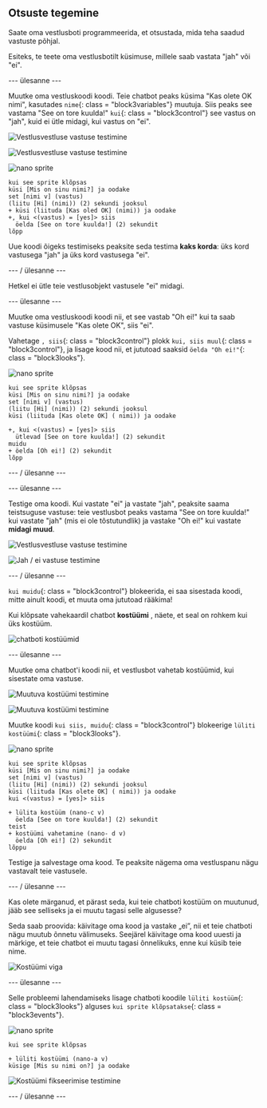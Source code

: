## Otsuste tegemine

Saate oma vestlusboti programmeerida, et otsustada, mida teha saadud vastuste põhjal.

Esiteks, te teete oma vestlusbotilt küsimuse, millele saab vastata "jah" või "ei".

\--- ülesanne \---

Muutke oma vestluskoodi koodi. Teie chatbot peaks küsima "Kas olete OK nimi", kasutades `nime`{: class = "block3variables"} muutuja. Siis peaks see vastama "See on tore kuulda!" `kui`{: class = "block3control"} see vastus on "jah", kuid ei ütle midagi, kui vastus on "ei".

![Vestlusvestluse vastuse testimine](images/chatbot-if-test1-annotated.png)

![Vestlusvestluse vastuse testimine](images/chatbot-if-test2.png)

![nano sprite](images/nano-sprite.png)

```blocks3
kui see sprite klõpsas
küsi [Mis on sinu nimi?] ja oodake
set [nimi v] (vastus)
(liitu [Hi] (nimi)) (2) sekundi jooksul
+ küsi (liituda [Kas oled OK] (nimi)) ja oodake
+, kui <(vastus) = [yes]> siis 
  öelda [See on tore kuulda!] (2) sekundit
lõpp
```

Uue koodi õigeks testimiseks peaksite seda testima **kaks korda**: üks kord vastusega "jah" ja üks kord vastusega "ei".

\--- / ülesanne \---

Hetkel ei ütle teie vestlusobjekt vastusele "ei" midagi.

\--- ülesanne \---

Muutke oma vestluskoodi koodi nii, et see vastab "Oh ei!" kui ta saab vastuse küsimusele "Kas olete OK", siis "ei".

Vahetage `, siis`{: class = "block3control"} plokk `kui, siis muul`{: class = "block3control"}, ja lisage kood nii, et jututoad saaksid `öelda "Oh ei!"`{: class = "block3looks"}.

![nano sprite](images/nano-sprite.png)

```blocks3
kui see sprite klõpsas
küsi [Mis on sinu nimi?] ja oodake
set [nimi v] (vastus)
(liitu [Hi] (nimi)) (2) sekundi jooksul
küsi (liituda [Kas olete OK] ( nimi)) ja oodake

+, kui <(vastus) = [yes]> siis 
  ütlevad [See on tore kuulda!] (2) sekundit
muidu 
+ öelda [Oh ei!] (2) sekundit
lõpp
```

\--- / ülesanne \---

\--- ülesanne \---

Testige oma koodi. Kui vastate "ei" ja vastate "jah", peaksite saama teistsuguse vastuse: teie vestlusbot peaks vastama "See on tore kuulda!" kui vastate "jah" (mis ei ole tõstutundlik) ja vastake "Oh ei!" kui vastate **midagi muud**.

![Vestlusvestluse vastuse testimine](images/chatbot-if-test2.png)

![Jah / ei vastuse testimine](images/chatbot-if-else-test.png)

\--- / ülesanne \---

`kui muidu`{: class = "block3control"} blokeerida, ei saa sisestada koodi, mitte ainult koodi, et muuta oma jututoad rääkima!

Kui klõpsate vahekaardil chatbot **kostüümi** , näete, et seal on rohkem kui üks kostüüm.

![chatboti kostüümid](images/chatbot-costume-view-annotated.png)

\--- ülesanne \---

Muutke oma chatbot'i koodi nii, et vestlusbot vahetab kostüümid, kui sisestate oma vastuse.

![Muutuva kostüümi testimine](images/chatbot-costume-test1.png)

![Muutuva kostüümi testimine](images/chatbot-costume-test2.png)

Muutke koodi `kui siis, muidu`{: class = "block3control"} blokeerige `lüliti kostüümi`{: class = "block3looks"}.

![nano sprite](images/nano-sprite.png)

```blocks3
kui see sprite klõpsas
küsi [Mis on sinu nimi?] ja oodake
set [nimi v] (vastus)
(liitu [Hi] (nimi)) (2) sekundi jooksul
küsi (liituda [Kas olete OK] ( nimi)) ja oodake
kui <(vastus) = [yes]> siis 

+ lülita kostüüm (nano-c v)
  öelda [See on tore kuulda!] (2) sekundit
teist 
+ kostüümi vahetamine (nano- d v)
  öelda [Oh ei!] (2) sekundit
lõppu
```

Testige ja salvestage oma kood. Te peaksite nägema oma vestluspanu nägu vastavalt teie vastusele.

\--- / ülesanne \---

Kas olete märganud, et pärast seda, kui teie chatboti kostüüm on muutunud, jääb see selliseks ja ei muutu tagasi selle algusesse?

Seda saab proovida: käivitage oma kood ja vastake „ei”, nii et teie chatboti nägu muutub õnnetu välimuseks. Seejärel käivitage oma kood uuesti ja märkige, et teie chatbot ei muutu tagasi õnnelikuks, enne kui küsib teie nime.

![Kostüümi viga](images/chatbot-costume-bug-test.png)

\--- ülesanne \---

Selle probleemi lahendamiseks lisage chatboti koodile `lüliti kostüüm`{: class = "block3looks"} alguses `kui sprite klõpsatakse`{: class = "block3events"}.

![nano sprite](images/nano-sprite.png)

```blocks3
kui see sprite klõpsas

+ lüliti kostüümi (nano-a v)
küsige [Mis su nimi on?] ja oodake
```

![Kostüümi fikseerimise testimine](images/chatbot-costume-fix-test.png)

\--- / ülesanne \---